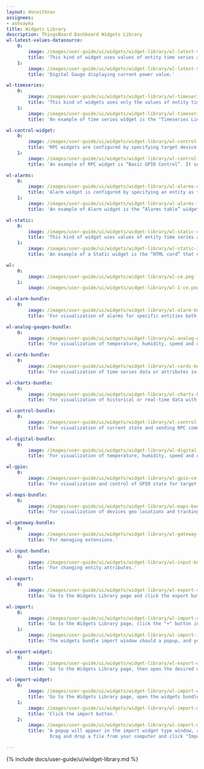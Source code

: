 ```yaml
---
layout: docwithnav
assignees:
- ashvayka
title: Widgets Library
description: ThingsBoard Dashboard Widgets Library
wl-latest-values-datasource:
    0:
        image: /images/user-guide/ui/widgets/widget-library/wl-latest-values-datasource-ce.png
        title: 'This kind of widget uses values of entity time series as a data source.'
    1:
        image: /images/user-guide/ui/widgets/widget-library/wl-latest-values-datasource-1-ce.png
        title: 'Digital Gauge displaying current power value.'

wl-timeseries:
    0:
        image: /images/user-guide/ui/widgets/widget-library/wl-timeseries-ce.png
        title: 'This kind of widgets uses only the values of entity time series as a data source.'
    1:
        image: /images/user-guide/ui/widgets/widget-library/wl-timeseries-1-ce.png
        title: 'An example of time series widget is the "Timeseries Line Chart". It displays amperage values of devices in real-time.'

wl-control-widget:
    0:
        image: /images/user-guide/ui/widgets/widget-library/wl-control-widget-ce.png
        title: 'RPC widgets are configured by specifying target device as target endpoint for RPC commands.'
    1:
        image: /images/user-guide/ui/widgets/widget-library/wl-control-widget-1-ce.png
        title: 'An example of RPC widget is “Basic GPIO Control”. It sends GPIO switch commands and detects current GPIOs switch status.'

wl-alarms:
    0:
        image: /images/user-guide/ui/widgets/widget-library/wl-alarms-ce.png
        title: 'Alarm widget is configured by specifying an entity as the alarm source, and the corresponding alarm fields.'
    1:
        image: /images/user-guide/ui/widgets/widget-library/wl-alarms-1-ce.png
        title: 'An example of Alarm widget is the “Alarms table” widget that displays the latest alarm for the device in real-time.'

wl-static:
    0:
        image: /images/user-guide/ui/widgets/widget-library/wl-static-сe.png
        title: 'This kind of widget uses values of entity time series as a data source.'
    1:
        image: /images/user-guide/ui/widgets/widget-library/wl-static-1-сe.png
        title: 'An example of a Static widget is the “HTML card” that displays the specified HTML content.'

wl:
    0:
        image: /images/user-guide/ui/widgets/widget-library/wl-сe.png
    1:
        image: /images/user-guide/ui/widgets/widget-library/wl-1-ce.png

wl-alarm-bundle:
    0:
        image: /images/user-guide/ui/widgets/widget-library/wl-alarm-bundle-сe.png
        title: 'For visualization of alarms for specific entities both in real-time and history mode.'

wl-analog-gauges-bundle:
    0:
        image: /images/user-guide/ui/widgets/widget-library/wl-analog-gauges-bundle-сe.png
        title: 'For visualization of temperature, humidity, speed and other integer or float values.'

wl-cards-bundle:
    0:
        image: /images/user-guide/ui/widgets/widget-library/wl-cards-bundle-сe.png
        title: 'For visualization of time series data or attributes in a table or card widgets.'

wl-charts-bundle:
    0:
        image: /images/user-guide/ui/widgets/widget-library/wl-charts-bundle-сe.png
        title: 'For visualization of historical or real-time data with a time window.'

wl-control-bundle:
    0:
        image: /images/user-guide/ui/widgets/widget-library/wl-control-bundle-ce.png
        title: 'For visualization of current state and sending RPC commands to target devices.'

wl-digital-bundle:
    0:
        image: /images/user-guide/ui/widgets/widget-library/wl-digital-bundle-ce.png
        title: 'For visualization of temperature, humidity, speed and other integer or float values.'

wl-gpio:
    0:
        image: /images/user-guide/ui/widgets/widget-library/wl-gpio-ce.png
        title: 'For visualization and control of GPIO state for target devices.'

wl-maps-bundle:
    0:
        image: /images/user-guide/ui/widgets/widget-library/wl-maps-bundle-ce.png
        title: 'For visualization of devices geo locations and tracking devices routes both in real-time and history mode.'

wl-gateway-bundle:
    0:
        image: /images/user-guide/ui/widgets/widget-library/wl-gateway-bundle-ce.png
        title: 'For managing extensions.'

wl-input-bundle:
    0:
        image: /images/user-guide/ui/widgets/widget-library/wl-input-bundle-ce.png
        title: 'For changing entity attributes.'

wl-export:
    0:
        image: /images/user-guide/ui/widgets/widget-library/wl-export-ce.png
        title: 'Go to the Widgets Library page and click the export button on the specific widgets bundle row.'

wl-import:
    0:
        image: /images/user-guide/ui/widgets/widget-library/wl-import-ce.png
        title: 'Go to the Widgets Library page, click the "+" button in the upper right corner of the "Widgets Bundles" page. Select "Import widgets bundle" from the drop-down menu.'
    1:
        image: /images/user-guide/ui/widgets/widget-library/wl-import-1-ce.png
        title: 'The widgets bundle import window should a popup, and you will be prompted to upload the JSON file. Drag and drop a file from your computer, and click "Import" to add a widget bundle to the library.'

wl-export-widget:
    0:
        image: /images/user-guide/ui/widgets/widget-library/wl-export-widget-ce.png
        title: 'Go to the Widgets Library page, then open the desired widgets bundle and click the export button on the particular widget type card.'

wl-import-widget:
    0:
        image: /images/user-guide/ui/widgets/widget-library/wl-import-widget-ce.png
        title: 'Go to the Widgets Library page, open the widgets bundle and click the "+" button in the lower right corner of the screen.'
    1:
        image: /images/user-guide/ui/widgets/widget-library/wl-import-widget-1-ce.png
        title: 'Click the import button.'
    2:
        image: /images/user-guide/ui/widgets/widget-library/wl-import-widget-2-ce.png
        title: 'A popup will appear in the import widget type window, and you will be prompted to load the JSON file.
                Drag and drop a file from your computer and click "Import" to add a widget type to the bundle.'

---
```


{% include docs/user-guide/ui/widget-library.md %}